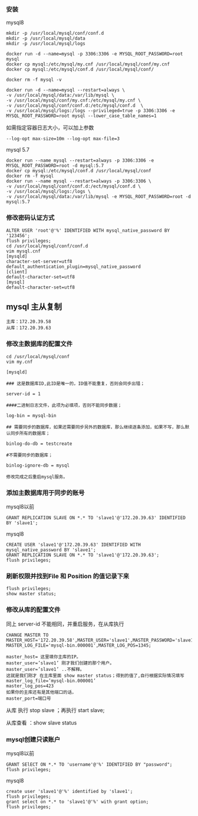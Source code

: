 ###  **安装** 

mysql8

    mkdir -p /usr/local/mysql/conf/conf.d
    mkdir -p /usr/local/mysql/data
    mkdir -p /usr/local/mysql/logs

    docker run -d --name=mysql -p 3306:3306 -e MYSQL_ROOT_PASSWORD=root mysql
    docker cp mysql:/etc/mysql/my.cnf /usr/local/mysql/conf/my.cnf
    docker cp mysql:/etc/mysql/conf.d /usr/local/mysql/conf/
    
    docker rm -f mysql -v
    
    docker run -d --name=mysql --restart=always \
    -v /usr/local/mysql/data:/var/lib/mysql \
    -v /usr/local/mysql/conf/my.cnf:/etc/mysql/my.cnf \
    -v /usr/local/mysql/conf/conf.d:/etc/mysql/conf.d  \
    -v /usr/local/mysql/logs:/logs --privileged=true -p 3306:3306 -e MYSQL_ROOT_PASSWORD=root mysql --lower_case_table_names=1

如需指定容器日志大小，可以加上参数

    --log-opt max-size=10m --log-opt max-file=3

mysql 5.7

    docker run --name mysql --restart=always -p 3306:3306 -e MYSQL_ROOT_PASSWORD=root -d mysql:5.7
    docker cp mysql:/etc/mysql/conf.d /usr/local/mysql/conf
    docker rm -f mysql
    docker run --name mysql --restart=always -p 3306:3306 \
    -v /usr/local/mysql/conf/conf.d:/ect/mysql/conf.d \
    -v /usr/local/mysql/logs:/logs \
    -v /usr/local/mysql/data:/var/lib/mysql -e MYSQL_ROOT_PASSWORD=root -d mysql:5.7
### 修改密码认证方式

~~~
ALTER USER 'root'@'%' IDENTIFIED WITH mysql_native_password BY '123456';
flush privileges;
cd /usr/local/mysql/conf/conf.d
vim mysql.cnf
[mysqld]
character-set-server=utf8
default_authentication_plugin=mysql_native_password
[client]
default-character-set=utf8
[mysql]
default-character-set=utf8
~~~

## mysql 主从复制

    主库：172.20.39.58
    从库：172.20.39.63

### 修改主数据库的配置文件

    cd /usr/local/mysql/conf
    vim my.cnf
    
    [mysqld]    
    
    ### 这是数据库ID,此ID是唯一的，ID值不能重复，否则会同步出错；
    
    server-id = 1  
    
    ####二进制日志文件，此项为必填项，否则不能同步数据；
    
    log-bin = mysql-bin 
    
    ## 需要同步的数据库，如果还需要同步另外的数据库，那么继续逐条添加，如果不写，那么默认同步所有的数据库；               
    
    binlog-do-db = testcreate  
    
    #不需要同步的数据库；
                               
    binlog-ignore-db = mysql 
    
    修改完成之后重启mysql服务。
### 添加主数据库用于同步的账号

 mysql8以前

    GRANT REPLICATION SLAVE ON *.* TO 'slave1'@'172.20.39.63' IDENTIFIED BY 'slave1';

 mysql8

    CREATE USER 'slave1'@'172.20.39.63' IDENTIFIED WITH mysql_native_password BY 'slave1';
    GRANT REPLICATION SLAVE ON *.* TO 'slave1'@'172.20.39.63';
    flush privileges;

### 刷新权限并找到File 和 Position 的值记录下来

    flush privileges;
    show master status; 

### 修改从库的配置文件

同上  server-id 不能相同，并重启服务，在从库执行 

    CHANGE MASTER TO MASTER_HOST='172.20.39.58',MASTER_USER='slave1',MASTER_PASSWORD='slave1',     
    MASTER_LOG_FILE='mysql-bin.000001',MASTER_LOG_POS=1345; 
    
    master_host= 这里填你主库的IP。 
    master_user=’slave1’ 刚才我们创建的那个用户。 
    master_user=’slave1’ ..不解释。 
    这就是我们刚才 在主库里面 show master status；得到的值了,自行根据实际情况填写 
    master_log_file=’mysql-bin.000001’ 
    master_log_pos=423 
    如果你的主库还有是其他端口的话， 
    master_port=端口号 

从库 执行 stop slave ；再执行 start slave; 

从库查看 ：show slave status 

### mysql创建只读账户

 mysql8以前

    GRANT SElECT ON *.* TO 'username'@'%' IDENTIFIED BY "password";
    flush privileges;

 mysql8

    create user 'slave1'@'%' identified by 'slave1';
    flush privileges;
    grant select on *.* to 'slave1'@'%' with grant option;
    flush privileges;


​    
